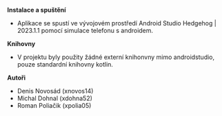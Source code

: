 **Instalace a spuštění**
- Aplikace se spustí ve vývojovém prostředí Android Studio Hedgehog | 2023.1.1 pomocí simulace telefonu s androidem.


**Knihovny**
- V projektu byly použity žádné externí knihonvny mimo androidstudio, pouze standardní knihovny kotlin.

**Autoři**
- Denis Novosád (xnovos14)
- Michal Dohnal (xdohna52)
- Roman Poliačik (xpolia05)
